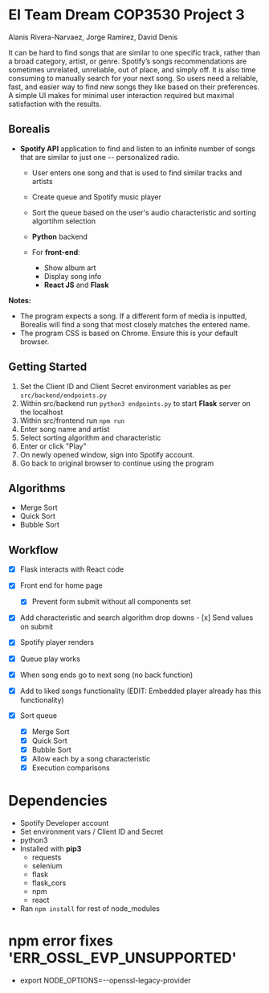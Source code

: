 # El Team Dream COP3530 Project 3
Alanis Rivera-Narvaez, Jorge Ramirez, David Denis

It can be hard to find songs that are similar to one specific track, rather than a broad category, artist, or genre. Spotify’s songs recommendations are sometimes unrelated, unreliable, out of place, and simply off. It is also time consuming to manually search for your next song. So users need a reliable, fast, and easier way to find new songs they like based on their preferences. A simple UI makes for minimal user interaction required but maximal satisfaction with the results.

## Borealis
- **Spotify API** application to find and listen to an infinite number of songs that are similar to just one -- personalized radio.
  - User enters one song and that is used to find similar tracks and artists
  - Create queue and Spotify music player
  - Sort the queue based on the user's audio characteristic and sorting algortihm selection
  - **Python** backend

  - For **front-end**: 
    - Show album art
    - Display song info 
    - **React JS** and **Flask**

**Notes:** 
- The program expects a song. If a different form of media is inputted, Borealis will find a song that most closely matches the entered name.
- The program CSS is based on Chrome. Ensure this is your default browser.

## Getting Started
1. Set the Client ID and Client Secret environment variables as per `src/backend/endpoints.py`
2. Within src/backend run `python3 endpoints.py` to start **Flask** server on the localhost
3. Within src/frontend run `npm run`
4. Enter song name and artist
5. Select sorting algorithm and characteristic
6. Enter or click "Play"
7. On newly opened window, sign into Spotify account.
8. Go back to original browser to continue using the program

## Algorithms
- Merge Sort
- Quick Sort
- Bubble Sort

## Workflow
- [x] Flask interacts with React code
- [x] Front end for home page
  - [x] Prevent form submit without all components set
- [x] Add characteristic and search algorithm drop downs
      - [x] Send values on submit
- [x] Spotify player renders
- [x] Queue play works
- [x] When song ends go to next song (no back function)
- [x] Add to liked songs functionality (EDIT: Embedded player already has this functionality)

- [x] Sort queue
    - [x] Merge Sort
    - [x] Quick Sort
    - [x] Bubble Sort
    - [x] Allow each by a song characteristic
    - [x] Execution comparisons

# Dependencies
- Spotify Developer account
- Set environment vars / Client ID and Secret
- python3
- Installed with **pip3**
  - requests
  - selenium
  - flask
  - flask_cors
  - npm
  - react
- Ran `npm install` for rest of node_modules

# npm error fixes 'ERR_OSSL_EVP_UNSUPPORTED'
- export NODE_OPTIONS=--openssl-legacy-provider

